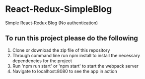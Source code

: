 # React-Redux-SimpleBlog
Simple React-Redux Blog (No authentication)

## To run this project please do the following

1. Clone or download the zip file of this repository
2. Through command line run npm install to install the necessary dependencies for the project
3. Run 'npm run start' or 'npm start' to start the webpack server
4. Navigate to localhost:8080 to see the app in action
